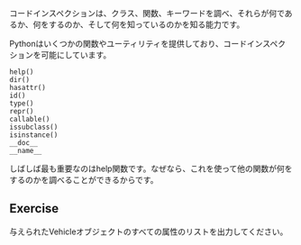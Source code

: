 コードインスペクションは、クラス、関数、キーワードを調べ、それらが何であるか、何をするのか、そして何を知っているのかを知る能力です。

Pythonはいくつかの関数やユーティリティを提供しており、コードインスペクションを可能にしています。

    help()
    dir() 
    hasattr() 
    id() 
    type() 
    repr() 
    callable() 
    issubclass() 
    isinstance() 
    __doc__ 
    __name__ 
    

しばしば最も重要なのはhelp関数です。なぜなら、これを使って他の関数が何をするのかを調べることができるからです。

Exercise
--------

与えられたVehicleオブジェクトのすべての属性のリストを出力してください。